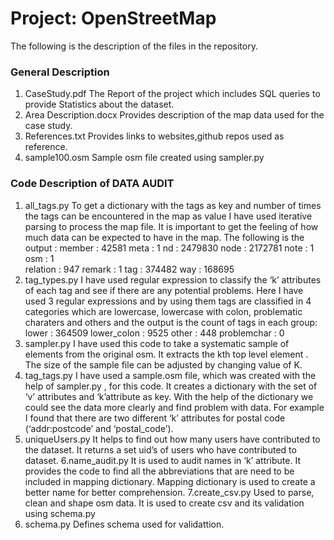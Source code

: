 # Project: OpenStreetMap
The following is the description of the files in the repository.
### General Description
1. CaseStudy.pdf
The Report of the project which includes SQL queries to provide Statistics
about the dataset.
2. Area Description.docx
Provides description of the map data used for the case study.
3. References.txt
Provides links to websites,github repos used as reference.
4. sample100.osm
Sample osm file created using sampler.py
### Code Description of DATA AUDIT
1. all_tags.py
To get a dictionary with the tags as key and number of times the tags can be
encountered in the map as value I have used iterative parsing to process the 
map file. It is important to get the feeling of how much data can be expected
to have in the map. The following is the output :
member   : 42581                    meta   : 1 
nd       : 2479830                  node   : 2172781
note     : 1                        osm    : 1  
relation : 947                      remark : 1 
tag      : 374482                   way    : 168695 
2. tag_types.py
I have used regular expression to classify the ‘k’ attributes of each tag
and see if there are any potential problems. Here I have used 3 regular
expressions and by using them tags are classified in 4 categories which
are lowercase, lowercase with colon, problematic charaters and others and 
the output is the count of tags in each group:
lower : 364509                   lower_colon : 9525 
other : 448                      problemchar : 0
3. sampler.py
I have used this code to take a systematic sample of elements from the 
original osm. It extracts the kth  top level element . The size of the
sample file can be adjusted by changing value of K.
4. tag_tags.py
I have used a sample.osm file, which was created with the help of 
sampler.py , for this code. It creates a dictionary with the set of 
‘v’ attributes and ‘k’attribute as key. With the help of the dictionary
we could see the data more clearly and find problem with data. For 
example I found that there are two different ‘k’ attributes for postal 
code (‘addr:postcode’ and ‘postal_code’).
5. uniqueUsers.py
It helps to find out how many users have contributed to the dataset. It
returns a set  uid’s of users who have contributed to dataset. 
6.name_audit.py
It is used to audit names in ‘k’ attribute. It provides the code to find
all the abbreviations that are need to be included in mapping dictionary.
Mapping dictionary is used to create a better name for better comprehension.
7.create_csv.py
Used to parse, clean and shape osm data. It is used to create csv and its 
validation using schema.py 
8. schema.py
Defines schema used for validattion.







